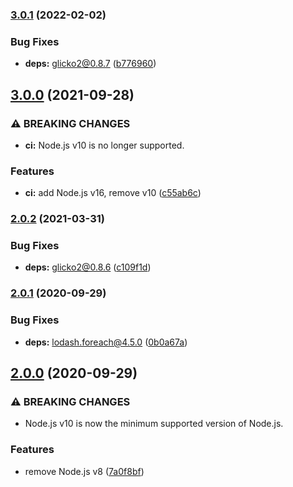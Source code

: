 ### [3.0.1](https://github.com/KenanY/glicko2-composite-opponent/compare/3.0.0...3.0.1) (2022-02-02)


### Bug Fixes

* **deps:** glicko2@0.8.7 ([b776960](https://github.com/KenanY/glicko2-composite-opponent/commit/b7769604434789cd0c09aec9f6949fa56b6def97))

## [3.0.0](https://github.com/KenanY/glicko2-composite-opponent/compare/2.0.2...3.0.0) (2021-09-28)


### ⚠ BREAKING CHANGES

* **ci:** Node.js v10 is no longer supported.

### Features

* **ci:** add Node.js v16, remove v10 ([c55ab6c](https://github.com/KenanY/glicko2-composite-opponent/commit/c55ab6c324076cfe7e4dd79f9e5efbd7ffca9a23))

### [2.0.2](https://github.com/KenanY/glicko2-composite-opponent/compare/2.0.1...2.0.2) (2021-03-31)


### Bug Fixes

* **deps:** glicko2@0.8.6 ([c109f1d](https://github.com/KenanY/glicko2-composite-opponent/commit/c109f1dca192dffccaee5151e282082090253b98))

### [2.0.1](https://github.com/KenanY/glicko2-composite-opponent/compare/2.0.0...2.0.1) (2020-09-29)


### Bug Fixes

* **deps:** lodash.foreach@4.5.0 ([0b0a67a](https://github.com/KenanY/glicko2-composite-opponent/commit/0b0a67a6bc8277ad99797a61562574ed3d6614e5))

## [2.0.0](https://github.com/KenanY/glicko2-composite-opponent/compare/1.1.2...2.0.0) (2020-09-29)


### ⚠ BREAKING CHANGES

* Node.js v10 is now the minimum supported version of
Node.js.

### Features

* remove Node.js v8 ([7a0f8bf](https://github.com/KenanY/glicko2-composite-opponent/commit/7a0f8bfb37a2875e119f6d9f12f2bba2f581b65e))
